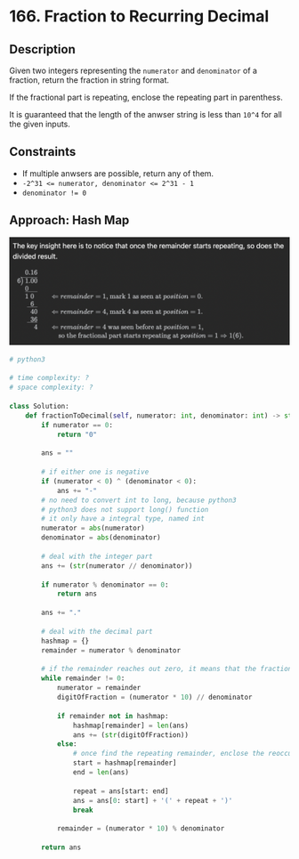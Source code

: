 # 166. Fraction to Recurring Decimal

## Description

Given two integers representing the `numerator` and `denominator` of a fraction, return the fraction in string format.

If the fractional part is repeating, enclose the repeating part in parenthess.

It is guaranteed that the length of the anwser string is less than `10^4` for all the given inputs.

## Constraints

- If multiple anwsers are possible, return any of them.
- `-2^31 <= numerator, denominator <= 2^31 - 1`
- `denominator != 0`

## Approach: Hash Map

<img src="./../../../images/166-image-1.png" width="700"/><br/>

```python
# python3

# time complexity: ?
# space complexity: ?

class Solution:
    def fractionToDecimal(self, numerator: int, denominator: int) -> str:
        if numerator == 0:
            return "0"

        ans = ""

        # if either one is negative
        if (numerator < 0) ^ (denominator < 0):
            ans += "-"
        # no need to convert int to long, because python3
        # python3 does not support long() function
        # it only have a integral type, named int
        numerator = abs(numerator)
        denominator = abs(denominator)

        # deal with the integer part
        ans += (str(numerator // denominator))

        if numerator % denominator == 0:
            return ans

        ans += "."

        # deal with the decimal part
        hashmap = {}
        remainder = numerator % denominator

        # if the remainder reaches out zero, it means that the fraction is irrational number
        while remainder != 0:
            numerator = remainder
            digitOfFraction = (numerator * 10) // denominator

            if remainder not in hashmap:
                hashmap[remainder] = len(ans)
                ans += (str(digitOfFraction))
            else:
                # once find the repeating remainder, enclose the reoccurring demical
                start = hashmap[remainder]
                end = len(ans)

                repeat = ans[start: end]
                ans = ans[0: start] + '(' + repeat + ')'
                break

            remainder = (numerator * 10) % denominator

        return ans
```